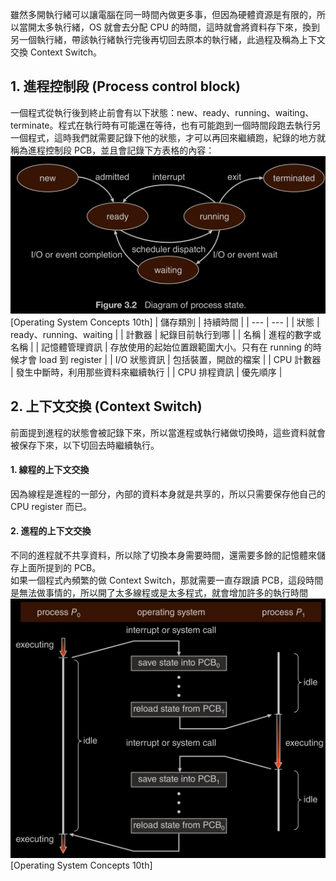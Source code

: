 雖然多開執行緒可以讓電腦在同一時間內做更多事，但因為硬體資源是有限的，所以當開太多執行緒，OS 就會去分配 CPU 的時間，這時就會將資料存下來，換到另一個執行緒，帶該執行緒執行完後再切回去原本的執行緒，此過程及稱為上下文交換 Context Switch。

## 1. 進程控制段 (Process control block)
一個程式從執行後到終止前會有以下狀態：new、ready、running、waiting、terminate。程式在執行時有可能還在等待，也有可能跑到一個時間段跑去執行另一個程式，這時我們就需要記錄下他的狀態，才可以再回來繼續跑，紀錄的地方就稱為進程控制段 PCB，並且會記錄下方表格的內容：
![img](https://github.com/JrPhy/Multiple_Thread/blob/main/img/process_status.jpg)\[Operating System Concepts 10th]
| 儲存類別 | 持續時間 |
| --- | --- |
| 狀態 | ready、running、waiting |
| 計數器 | 紀錄目前執行到哪 |
| 名稱 | 進程的數字或名稱 |
| 記憶體管理資訊 | 存放使用的起始位置跟範圍大小。只有在 running 的時候才會 load 到 register |
| I/O 狀態資訊 | 包括裝置，開啟的檔案 |
| CPU 計數器 | 發生中斷時，利用那些資料來繼續執行 |
| CPU 排程資訊 | 優先順序 |

## 2. 上下文交換 (Context Switch)
前面提到進程的狀態會被記錄下來，所以當進程或執行緒做切換時，這些資料就會被保存下來，以下切回去時繼續執行。
#### 1. 線程的上下文交換
因為線程是進程的一部分，內部的資料本身就是共享的，所以只需要保存他自己的 CPU register 而已。
#### 2. 進程的上下文交換
不同的進程就不共享資料，所以除了切換本身需要時間，還需要多餘的記憶體來儲存上面所提到的 PCB。\
如果一個程式內頻繁的做 Context Switch，那就需要一直存跟讀 PCB，這段時間是無法做事情的，所以開了太多線程或是太多程式，就會增加許多的執行時間
![img](https://github.com/JrPhy/Multiple_Thread/blob/main/img/context_switch.jpg)\[Operating System Concepts 10th]
